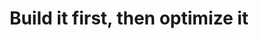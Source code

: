 ---
layout: post
title: Build it first, then optimize it
description: Getting the thing done is more important than making it run quickly
categories: software-engineering
---